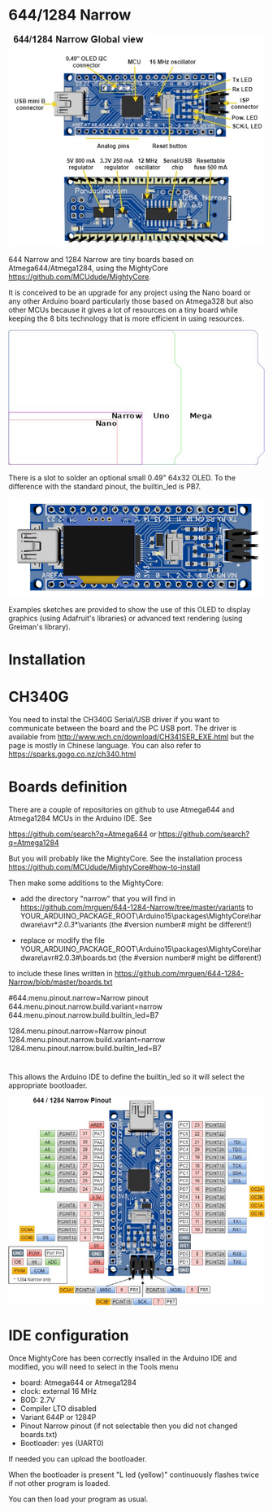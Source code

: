 # 644/1284 Narrow

<img src="https://github.com/mrguen/644-1284-Narrow/blob/master/images/644_1284%20Narrow%20v0.9%20global%20view.jpg">

644 Narrow and 1284 Narrow are tiny boards based on Atmega644/Atmega1284, using the MightyCore https://github.com/MCUdude/MightyCore.

It is conceived to be an upgrade for any project using the Nano board or any other Arduino board particularly those based on Atmega328 but also other MCUs because it gives a lot of resources on a tiny board while keeping the 8 bits technology that is more efficient in using resources.

<img src="https://github.com/mrguen/644-1284-Narrow/blob/master/images/board-outline-nano-narrow-uno-mega-1-5x_png_project-body.jpg">


There is a slot to solder an optional small 0.49" 64x32 OLED.
To the difference with the standard pinout, the builtin_led is PB7.

<img src="https://github.com/mrguen/644-1284-Narrow/blob/master/images/644%20Narrow%20v0.9%20OLED%20TOP%203D.jpg">

Examples sketches are provided to show the use of this OLED to display graphics (using Adafruit's libraries) or advanced text rendering (using Greiman's library).



# Installation

# CH340G

You need to instal the CH340G Serial/USB driver if you want to communicate between the board and the PC USB port.
The driver is available from http://www.wch.cn/download/CH341SER_EXE.html but the page is mostly in Chinese language. You can also refer to https://sparks.gogo.co.nz/ch340.html

# Boards definition

There are a couple of repositories on github to use Atmega644 and Atmega1284 MCUs in the Arduino IDE. See

https://github.com/search?q=Atmega644
or
https://github.com/search?q=Atmega1284 

But you will probably like the MightyCore. See the installation process https://github.com/MCUdude/MightyCore#how-to-install

Then make some additions to the MightyCore:

* add the directory "narrow" that you will find in https://github.com/mrguen/644-1284-Narrow/tree/master/variants
to YOUR_ARDUINO_PACKAGE_ROOT\Arduino15\packages\MightyCore\hardware\avr\**2.0.3**\variants (the #version number# might be different!)

* replace or modify the file YOUR_ARDUINO_PACKAGE_ROOT\Arduino15\packages\MightyCore\hardware\avr\#2.0.3#\boards.txt (the #version number# might be different!)

to include these lines written in https://github.com/mrguen/644-1284-Narrow/blob/master/boards.txt

#644.menu.pinout.narrow=Narrow pinout 
644.menu.pinout.narrow.build.variant=narrow 
644.menu.pinout.narrow.build.builtin_led=B7 

1284.menu.pinout.narrow=Narrow pinout 
1284.menu.pinout.narrow.build.variant=narrow 
1284.menu.pinout.narrow.build.builtin_led=B7 
#
This allows the Arduino IDE to define the builtin_led so it will select the appropriate bootloader.

<img src="https://github.com/mrguen/644-1284-Narrow/blob/master/images/Narrow_V0.9_Pinout.jpg">

# IDE configuration

Once MightyCore has been correctly insalled in the Arduino IDE and modified, you will need to select in the Tools menu

* board: Atmega644 or Atmega1284
* clock: external 16 MHz
* BOD: 2.7V
* Compiler LTO disabled
* Variant 644P or 1284P
* Pinout Narrow pinout (if not selectable then you did not changed boards.txt)
* Bootloader: yes (UART0)

If needed you can upload the bootloader.

When the bootloader is present "L led (yellow)" continuously flashes twice if not other program is loaded.

You can then load your program as usual.

